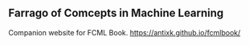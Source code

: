 ## Farrago of Comcepts in Machine Learning

Companion website for FCML Book. <https://antixk.github.io/fcmlbook/>
